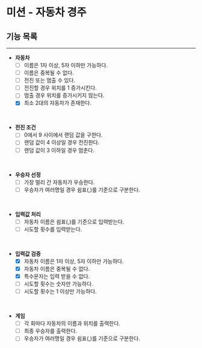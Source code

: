 # 미션 - 자동차 경주

## 기능 목록

---

- **자동차**
    - [ ] 이름은 1자 이상, 5자 이하만 가능하다.
    - [ ] 이름은 중복될 수 없다.
    - [ ] 전진 또는 멈출 수 있다.
    - [ ] 전진할 경우 위치를 1 증가시킨다.
    - [ ] 멈출 경우 위치를 증가시키지 않는다.
    - [x] 최소 2대의 자동차가 존재한다.

<br/>

- **전진 조건**
    - [ ] 0에서 9 사이에서 랜덤 값을 구한다.
    - [ ] 랜덤 값이 4 이상일 경우 전진한다.
    - [ ] 랜덤 값이 3 이하일 경우 멈춘다.

<br/>

- **우승자 선정**
    - [ ] 가장 멀리 간 자동차가 우승한다.
    - [ ] 우승자가 여러명일 경우 쉼표(,)를 기준으로 구분한다.

<br/>

- **입력값 처리**
    - [ ] 자동차 이름은 쉼표(,)를 기준으로 입력받는다.
    - [ ] 시도할 횟수를 입력받는다.

<br/>

- **입력값 검증**
    - [x] 자동차 이름은 1자 이상, 5자 이하만 가능하다.
    - [x] 자동차 이름은 중복될 수 없다.
    - [x] 특수문자는 입력 받을 수 없다.
    - [ ] 시도할 횟수는 숫자만 가능하다.
    - [ ] 시도할 횟수는 1 이상만 가능하다.

<br/>

- **게임**
    - [ ] 각 회마다 자동차의 이름과 위치를 출력한다.
    - [ ] 최종 우승자를 출력한다.
    - [ ] 우승자가 여러명일 경우 쉼표(,)를 기준으로 구분한다.